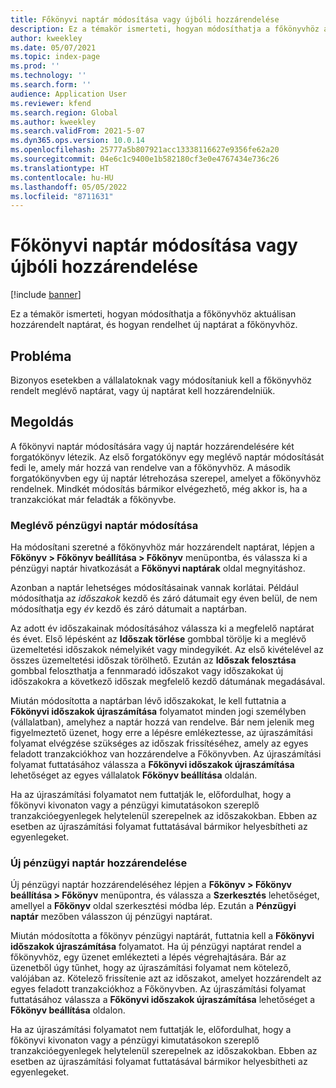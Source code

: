 ```yaml
---
title: Főkönyvi naptár módosítása vagy újbóli hozzárendelése
description: Ez a témakör ismerteti, hogyan módosíthatja a főkönyvhöz aktuálisan hozzárendelt naptárat, és hogyan rendelhet új naptárat a főkönyvhöz.
author: kweekley
ms.date: 05/07/2021
ms.topic: index-page
ms.prod: ''
ms.technology: ''
ms.search.form: ''
audience: Application User
ms.reviewer: kfend
ms.search.region: Global
ms.author: kweekley
ms.search.validFrom: 2021-5-07
ms.dyn365.ops.version: 10.0.14
ms.openlocfilehash: 25777a5b807921acc13338116627e9356fe62a20
ms.sourcegitcommit: 04e6c1c9400e1b582180cf3e0e4767434e736c26
ms.translationtype: HT
ms.contentlocale: hu-HU
ms.lasthandoff: 05/05/2022
ms.locfileid: "8711631"
---
```

# <a name="change-or-reassign-a-ledger-calendar"></a>Főkönyvi naptár módosítása vagy újbóli hozzárendelése

[!include [banner](../includes/banner.md)]

Ez a témakör ismerteti, hogyan módosíthatja a főkönyvhöz aktuálisan hozzárendelt naptárat, és hogyan rendelhet új naptárat a főkönyvhöz.

## <a name="issue"></a>Probléma

Bizonyos esetekben a vállalatoknak vagy módosítaniuk kell a főkönyvhöz rendelt meglévő naptárat, vagy új naptárat kell hozzárendelniük.

## <a name="resolution"></a>Megoldás

A főkönyvi naptár módosítására vagy új naptár hozzárendelésére két forgatókönyv létezik. Az első forgatókönyv egy meglévő naptár módosítását fedi le, amely már hozzá van rendelve van a főkönyvhöz. A második forgatókönyvben egy új naptár létrehozása szerepel, amelyet a főkönyvhöz rendelnek. Mindkét módosítás bármikor elvégezhető, még akkor is, ha a tranzakciókat már feladták a főkönyvbe.

### <a name="change-an-existing-fiscal-calendar"></a>Meglévő pénzügyi naptár módosítása

Ha módosítani szeretné a főkönyvhöz már hozzárendelt naptárat, lépjen a **Főkönyv \> Főkönyv beállítása \> Főkönyv** menüpontba, és válassza ki a pénzügyi naptár hivatkozását a **Főkönyvi naptárak** oldal megnyitáshoz.

Azonban a naptár lehetséges módosításainak vannak korlátai. Például módosíthatja az *időszakok* kezdő és záró dátumait egy éven belül, de nem módosíthatja egy *év* kezdő és záró dátumait a naptárban.

Az adott év időszakainak módosításához válassza ki a megfelelő naptárat és évet. Első lépésként az **Időszak törlése** gombbal törölje ki a meglévő üzemeltetési időszakok némelyikét vagy mindegyikét. Az első kivételével az összes üzemeltetési időszak törölhető. Ezután az **Időszak felosztása** gombbal feloszthatja a fennmaradó időszakot vagy időszakokat új időszakokra a következő időszak megfelelő kezdő dátumának megadásával.

Miután módosította a naptárban lévő időszakokat, le kell futtatnia a **Főkönyvi időszakok újraszámítása** folyamatot minden jogi személyben (vállalatban), amelyhez a naptár hozzá van rendelve. Bár nem jelenik meg figyelmeztető üzenet, hogy erre a lépésre emlékeztesse, az újraszámítási folyamat elvégzése szükséges az időszak frissítéséhez, amely az egyes feladott tranzakciókhoz van hozzárendelve a Főkönyvben. Az újraszámítási folyamat futtatásához válassza a **Főkönyvi időszakok újraszámítása** lehetőséget az egyes vállalatok **Főkönyv beállítása** oldalán.

Ha az újraszámítási folyamatot nem futtatják le, előfordulhat, hogy a főkönyvi kivonaton vagy a pénzügyi kimutatásokon szereplő tranzakcióegyenlegek helytelenül szerepelnek az időszakokban. Ebben az esetben az újraszámítási folyamat futtatásával bármikor helyesbítheti az egyenlegeket.

### <a name="assign-a-new-fiscal-calendar"></a>Új pénzügyi naptár hozzárendelése

Új pénzügyi naptár hozzárendeléséhez lépjen a **Főkönyv \> Főkönyv beállítása \> Főkönyv** menüpontra, és válassza a **Szerkesztés** lehetőséget, amellyel a **Főkönyv** oldal szerkesztési módba lép. Ezután a **Pénzügyi naptár** mezőben válasszon új pénzügyi naptárat.

Miután módosította a főkönyv pénzügyi naptárát, futtatnia kell a **Főkönyvi időszakok újraszámítása** folyamatot. Ha új pénzügyi naptárat rendel a főkönyvhöz, egy üzenet emlékezteti a lépés végrehajtására. Bár az üzenetből úgy tűnhet, hogy az újraszámítási folyamat nem kötelező, valójában az. Kötelező frissítenie azt az időszakot, amelyet hozzárendelt az egyes feladott tranzakciókhoz a Főkönyvben. Az újraszámítási folyamat futtatásához válassza a **Főkönyvi időszakok újraszámítása** lehetőséget a **Főkönyv beállítása** oldalon.

Ha az újraszámítási folyamatot nem futtatják le, előfordulhat, hogy a főkönyvi kivonaton vagy a pénzügyi kimutatásokon szereplő tranzakcióegyenlegek helytelenül szerepelnek az időszakokban. Ebben az esetben az újraszámítási folyamat futtatásával bármikor helyesbítheti az egyenlegeket.
